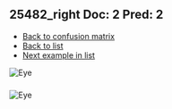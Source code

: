## 25482_right Doc: 2 Pred: 2
- [Back to confusion matrix](https://github.com/juliandewit/kaggle_retinopathy/blob/master/matrix.md)
- [Back to list](https://github.com/juliandewit/kaggle_retinopathy/blob/master/lists/22/list.md)
- [Next example in list](https://github.com/juliandewit/kaggle_retinopathy/blob/master/lists/22/25/2553_left.md)

![Eye](https://retinopaty.blob.core.windows.net/size1024/25482_right_2.jpeg)

### 

![Eye]()
